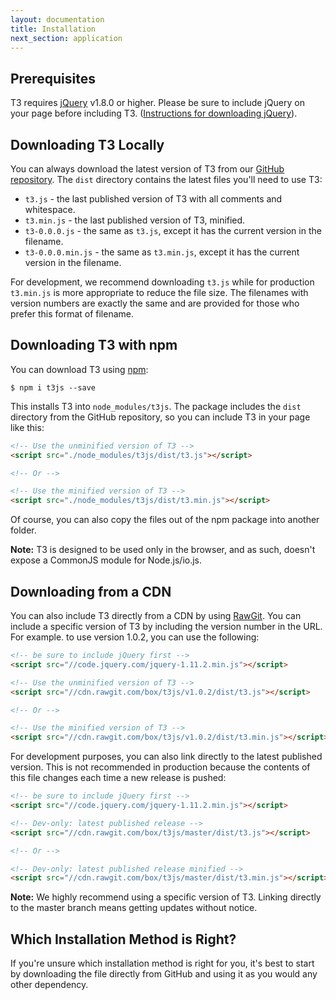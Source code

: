 ```yaml
---
layout: documentation
title: Installation
next_section: application
---
```


## Prerequisites

T3 requires [jQuery](http://jquery.com/) v1.8.0 or higher. Please be sure to include jQuery on your page before including T3. ([Instructions for downloading jQuery](http://jquery.com/download/)).

## Downloading T3 Locally

You can always download the latest version of T3 from our [GitHub repository](https://github.com/box/t3js). The `dist` directory contains the latest files you'll need to use T3:

* `t3.js` - the last published version of T3 with all comments and whitespace.
* `t3.min.js` - the last published version of T3, minified.
* `t3-0.0.0.js` - the same as `t3.js`, except it has the current version in the filename.
* `t3-0.0.0.min.js` - the same as `t3.min.js`, except it has the current version in the filename.

For development, we recommend downloading `t3.js` while for production `t3.min.js` is more appropriate to reduce the file size. The filenames with version numbers are exactly the same and are provided for those who prefer this format of filename.

## Downloading T3 with npm

You can download T3 using [npm](https://npmjs.com):

```
$ npm i t3js --save
```

This installs T3 into `node_modules/t3js`. The package includes the `dist` directory from the GitHub repository, so you can include T3 in your page like this:

```html
<!-- Use the unminified version of T3 -->
<script src="./node_modules/t3js/dist/t3.js"></script>

<!-- Or -->

<!-- Use the minified version of T3 -->
<script src="./node_modules/t3js/dist/t3.min.js"></script>
```

Of course, you can also copy the files out of the npm package into another folder.

**Note:** T3 is designed to be used only in the browser, and as such, doesn't expose a CommonJS module for Node.js/io.js.

## Downloading from a CDN

You can also include T3 directly from a CDN by using [RawGit](http://rawgit.com). You can include a specific version of T3 by including the version number in the URL. For example. to use version 1.0.2, you can use the following:

```html
<!-- be sure to include jQuery first -->
<script src="//code.jquery.com/jquery-1.11.2.min.js"></script>

<!-- Use the unminified version of T3 -->
<script src="//cdn.rawgit.com/box/t3js/v1.0.2/dist/t3.js"></script>

<!-- Or -->

<!-- Use the minified version of T3 -->
<script src="//cdn.rawgit.com/box/t3js/v1.0.2/dist/t3.min.js"></script>
```

For development purposes, you can also link directly to the latest published version. This is not recommended in production because the contents of this file changes each time a new release is pushed:

```html
<!-- be sure to include jQuery first -->
<script src="//code.jquery.com/jquery-1.11.2.min.js"></script>

<!-- Dev-only: latest published release -->
<script src="//cdn.rawgit.com/box/t3js/master/dist/t3.js"></script>

<!-- Or -->

<!-- Dev-only: latest published release minified -->
<script src="//cdn.rawgit.com/box/t3js/master/dist/t3.min.js"></script>
```

**Note:** We highly recommend using a specific version of T3. Linking directly to the master branch means getting updates without notice.

## Which Installation Method is Right?

If you're unsure which installation method is right for you, it's best to start by downloading the file directly from GitHub and using it as you would any other dependency.
